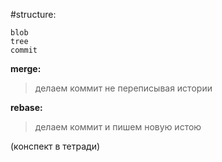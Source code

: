 #structure:
```
blob
tree
commit
```

**merge:** 
>делаем коммит не переписывая истории

**rebase:**
>делаем коммит и пишем новую истою



(конспект в тетради)

